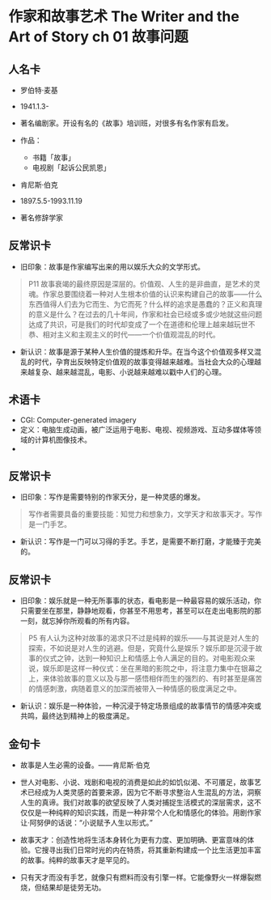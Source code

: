 # 作家和故事艺术 The Writer and the Art of Story ch 01 故事问题

## 人名卡

- 罗伯特·麦基
- 1941.1.3-
- 著名编剧家。开设有名的《故事》培训班，对很多有名作家有启发。
- 作品：
  - 书籍「故事」
  - 电视剧「起诉公民凯恩」


- 肯尼斯·伯克
- 1897.5.5-1993.11.19
- 著名修辞学家

## 反常识卡

- 旧印象：故事是作家编写出来的用以娱乐大众的文学形式。

>P11 故事衰竭的最终原因是深层的。价值观、人生的是非曲直，是艺术的灵魂。作家总要围绕着一种对人生根本价值的认识来构建自己的故事——什么东西值得人们去为它而生、为它而死？什么样的追求是愚蠢的？正义和真理的意义是什么？在过去的几十年间，作家和社会已经或多或少地就这些问题达成了共识，可是我们的时代却变成了一个在道德和伦理上越来越玩世不恭、相对主义和主观主义的时代——一个价值观混乱的时代。

- 新认识：故事是源于某种人生价值的提炼和升华。在当今这个价值观多样又混乱的时代，孕育出反映特定价值观的故事变得越来越难。当社会大众的心理越来越复杂、越来越混乱，电影、小说越来越难以戳中人们的心理。

## 术语卡

- CGI: Computer-generated imagery
- 定义：电脑生成动画，被广泛运用于电影、电视、视频游戏、互动多媒体等领域的计算机图像技术。
-

## 反常识卡

- 旧印象：写作是需要特别的作家天分，是一种灵感的爆发。

> 写作者需要具备的重要技能：知觉力和想象力，文学天才和故事天才。写作是一门手艺。

- 新认识：写作是一门可以习得的手艺。手艺，是需要不断打磨，才能臻于完美的。

## 反常识卡
- 旧印象：娱乐就是一种无所事事的状态，看电影是一种最容易的娱乐活动，你只需要坐在那里，静静地观看，你甚至不用思考，甚至可以在走出电影院的那一刻，就忘掉你所观看的所有内容。

> P5 有人认为这种对故事的渴求只不过是纯粹的娱乐——与其说是对人生的探索，不如说是对人生的逃避。但是，究竟什么是娱乐？娱乐即是沉浸于故事的仪式之钟，达到一种知识上和情感上令人满足的目的。对电影观众来说，娱乐即是这样一种仪式：坐在黑暗的影院之中，将注意力集中在银幕之上，来体验故事的意义以及与那一感悟相伴而生的强烈的、有时甚至是痛苦的情感刺激，病随着意义的加深而被带入一种情感的极度满足之中。

- 新认识：娱乐是一种体验，一种沉浸于特定场景组成的故事情节的情感冲突或共鸣，最终达到精神上的极度满足。

## 金句卡

- 故事是人生必需的设备。——肯尼斯·伯克

- 世人对电影、小说、戏剧和电视的消费是如此的如饥似渴、不可餍足，故事艺术已经成为人类灵感的首要来源，因为它不断寻求整治人生混乱的方法，洞察人生的真谛。我们对故事的欲望反映了人类对捕捉生活模式的深层需求，这不仅仅是一种纯粹的知识实践，而是一种非常个人化和情感化的体验。用剧作家让·阿努伊的话说：“小说赋予人生以形式。”

- 故事天才：创造性地将生活本身转化为更有力度、更加明确、更富意味的体验。它搜寻出我们日常时光的内在特质，将其重新构建成一个比生活更加丰富的故事。纯粹的故事天才是罕见的。

- 只有天才而没有手艺，就像只有燃料而没有引擎一样。它能像野火一样爆裂燃烧，但结果却是徒劳无功。
